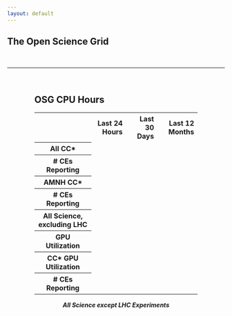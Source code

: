 ```yaml
---
layout: default
---
```


## The Open Science Grid

<br/>
<hr/>
<br/>

<style>
.osg_hours td,th.ar { text-align: right }
.osg_table_footer {
    font-weight: bold;
    font-style: italic;
    text-align: center;
    margin-top: 1em
}
.c75 {
    margin: auto;
    max-width: 75%
}
.h2ts {
    float: right;
    font-size: small;
}

.xtooltip {
  position: relative;
}

.xtooltip .xtooltiptext {
  visibility: hidden;
  background-color: #555;
  color: #fff;
  text-align: left;
  white-space: nowrap;
  font-size: small;
  border-radius: 6px;
  padding: 5px 5px;
  position: absolute;
  z-index: 1;
  bottom: 125%;
  left: 50%;
  margin-left: -60px;
  opacity: 0;
  transition: opacity 0.3s;
}

.xtooltip .xtooltiptext::after {
  content: "";
  position: absolute;
  top: 100%;
  left: 50%;
  margin-left: -5px;
  border-width: 5px;
  border-style: solid;
  border-color: #555 transparent transparent transparent;
}

.xtooltip:hover .xtooltiptext {
  visibility: visible;
  opacity: 1;
}
</style>

<div>
<div class="c75">

<h2 id="osg_cpu_hours_h2">OSG CPU Hours</h2>
<table class="osg_hours">

<tr>
  <th class="ar"></th>
  <th class="ar">Last 24 Hours</th>
  <th class="ar">Last 30 Days</th>
  <th class="ar">Last 12 Months</th>
</tr>

<tr id="cc_star_usage_row">
  <th>All CC&#42;</th>
</tr>

<tr id="cc_star_count_row">
  <th># CEs Reporting</th>
</tr>

<tr id="amnh_usage_row">
  <th>AMNH CC&#42;</th>
</tr>

<tr id="amnh_count_row">
  <th># CEs Reporting</th>
</tr>

<tr id="all_non_lhc_row">
  <th>All Science, excluding LHC</th>
</tr>

<tr id="gpu_usage_row">
  <th>GPU Utilization</th>
</tr>

<tr id="cc_star_gpu_usage_row">
  <th>CC&#42; GPU Utilization</th>
</tr>

<tr id="cc_star_gpu_count_row">
  <th># CEs Reporting</th>
</tr>

</table>
<p class="osg_table_footer">
All Science except LHC Experiments
</p>

</div>
</div>
<br/>

<script>
(function() {
  $.getJSON("https://web0000.chtc.wisc.edu/osg-cpu-hours.json")
    .done(function(data) {
      $.each(data.amnh_usage, function(i, x) {
        $('<td>' + x + "</td>").appendTo("#amnh_usage_row");
      });
      $.each(data.amnh_count, function(i, x) {
        $('<td class="xtooltip">' + x
          +   '<span class="xtooltiptext">'
          +     data.amnh_fqdn_resources[i].join("<br/>")
          +   '</span>'
          + "</td>").appendTo("#amnh_count_row");
      });
      $.each(data.cc_star_usage, function(i, x) {
        $('<td>' + x + "</td>").appendTo("#cc_star_usage_row");
      });
      $.each(data.cc_star_count, function(i, x) {
        $('<td class="xtooltip">' + x
          +   '<span class="xtooltiptext">'
          +     data.cc_star_fqdn_resources[i].join("<br/>")
          +   '</span>'
          + "</td>").appendTo("#cc_star_count_row");
      });
      $.each(data.all_non_lhc, function(i, x) {
        $('<td>' + x + "</td>").appendTo("#all_non_lhc_row");
      });
      $.each(data.gpu_usage, function(i, x) {
        $('<td>' + x + "</td>").appendTo("#gpu_usage_row");
      });
      $.each(data.cc_star_gpu_usage, function(i, x) {
        $('<td>' + x + "</td>").appendTo("#cc_star_gpu_usage_row");
      });
      $.each(data.cc_star_gpu_count, function(i, x) {
        $('<td class="xtooltip">' + x
          +   '<span class="xtooltiptext">'
          +     data.cc_star_gpu_fqdn_resources[i].join("<br/>")
          +   '</span>'
          + "</td>").appendTo("#cc_star_gpu_count_row");
      });
      $('<span class="h2ts"> as of ' + data.last_update_str + "</span>").appendTo("#osg_cpu_hours_h2");
    });
})();
</script>

